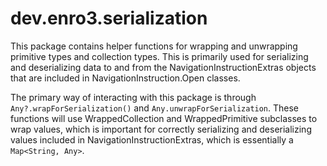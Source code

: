 # dev.enro3.serialization

This package contains helper functions for wrapping and unwrapping primitive types and collection types. This is primarily used for serializing and deserializing data to and from the NavigationInstructionExtras objects that are included in NavigationInstruction.Open classes.

The primary way of interacting with this package is through `Any?.wrapForSerialization()` and `Any.unwrapForSerialization`. These functions will use WrappedCollection and WrappedPrimitive subclasses to wrap values, which is important for correctly serializing and deserializing values included in NavigationInstructionExtras, which is essentially a `Map<String, Any>`. 